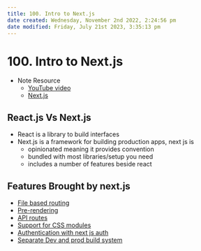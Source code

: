 ```yaml
---
title: 100. Intro to Next.js
date created: Wednesday, November 2nd 2022, 2:24:56 pm
date modified: Friday, July 21st 2023, 3:35:13 pm
---
```


# 100. Intro to Next.js

- Note Resource
	- [YouTube video](https://youtu.be/9P8mASSREYM?list=PLC3y8-rFHvwgC9mj0qv972IO5DmD-H0ZH)
	- [Next.js](https://nextjs.org/docs/getting-started)

## React.js Vs Next.js

- React is a library to build interfaces
- Next.js is a framework for building production apps, next js is
	- opinionated meaning it provides convention
	- bundled with most libraries/setup you need
	- includes a number of features beside react

## Features Brought by next.js

- [File based routing](Frameworks/Nextjs/Next%2012/300.%20Routing.md)
- [Pre-rendering](Frameworks/Nextjs/Next%2012/400.%20Static%20site%20generation.md#400.%20Pre-rendering)
- [API routes](Frameworks/Nextjs/Next%2012/700.%20API%20routes.md)
- [Support for CSS modules](Frameworks/Nextjs/Next%2012/800.%20Styling.md)
- [Authentication with next js auth](Frameworks/Nextjs/Next%2012/1000.%20Authentication.md)
- [Separate Dev and prod build system](Frameworks/Nextjs/Next%2012/200.%20how%20to%20create-build-run%20a%20new%20app.md)
